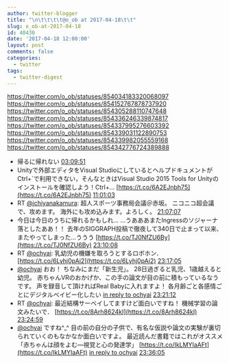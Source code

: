 ```yaml
---
author: twitter-blogger
title: "\n\t\t\t\t@o_ob at 2017-04-18\t\t"
slug: o_ob-at-2017-04-18
id: 40430
date: '2017-04-18 12:00:00'
layout: post
comments: false
categories:
  - twitter
tags:
  - twitter-digest
---
```


https://twitter.com/o_ob/statuses/854034183320068097 https://twitter.com/o_ob/statuses/854152767878737920 https://twitter.com/o_ob/statuses/854305288110747648 https://twitter.com/o_ob/statuses/854336246339874817 https://twitter.com/o_ob/statuses/854337995276603392 https://twitter.com/o_ob/statuses/854339031122890753 https://twitter.com/o_ob/statuses/854339982055559168 https://twitter.com/o_ob/statuses/854342776724389888  

*   帰るに帰れない [03:09:51](https://twitter.com/o_ob/statuses/854034183320068097)
*   Unityで外部エディタをVisual StudioにしているとヘルプドキュメントがCtrl+`で利用できない，そんなときはVisual Studio 2015 Tools for Unityのインストールを確認しよう！Ctrl+… [https://t.co/6A2EJnbh75](https://t.co/6A2EJnbh75) [11:01:03](https://twitter.com/o_ob/statuses/854152767878737920)
*   RT [@ichiyanakamura](https://twitter.com/ichiyanakamura): 超人スポーツ事務局会議＠赤坂。 ニコニコ超会議で、攻めます。 海外にも攻め込みます。よろしく。 [21:07:07](https://twitter.com/o_ob/statuses/854305288110747648)
*   今日は今日のうちに帰れるかもしれ... ...うあああまたIngressのソジャーナ落としたああ！！ 去年のSIGGRAPH投稿で徹夜して340日で止まって以来、またやってしまった...ううう [https://t.co/TJ0NfZU6By](https://t.co/TJ0NfZU6By) [23:10:08](https://twitter.com/o_ob/statuses/854336246339874817)
*   RT [@ochyai](https://twitter.com/ochyai): 乳幼児の機嫌を取ろうとするロボホン． [https://t.co/6Lyhj0pAi2](https://t.co/6Lyhj0pAi2) [23:17:05](https://twitter.com/o_ob/statuses/854337995276603392)
*   [@ochyai](https://twitter.com/ochyai) おお！ ちなみにまだ「新生児」。 28日過ぎると乳児、1歳越えると幼児。 赤ちゃんVRのおかげか、この手の論文が目の前に積もっているなうです。 声を録音して頂ければReal Babyに入れますよ！ 各月齢ごと各感情ごとにデジタルベイビー化したい [in reply to ochyai](https://twitter.com/ochyai/statuses/854328129011068928) [23:21:12](https://twitter.com/o_ob/statuses/854339031122890753)
*   RT [@ochyai](https://twitter.com/ochyai): 最近結構サーベイしてますけど面白いですね！ 機械学習の論文みたいで． [https://t.co/8Arh8624kI](https://t.co/8Arh8624kI) [23:24:59](https://twitter.com/o_ob/statuses/854339982055559168)
*   [@ochyai](https://twitter.com/ochyai) ですね^_^ 目の前の自分の子供で、有名な仮説や論文の実験が裏切られていくのもなかなか面白いですよ。 最近読んだ書籍ではこれがオススメ 「赤ちゃんは顔をよむ―視覚と心の発達学」 [https://t.co/IkLMYIaAFt](https://t.co/IkLMYIaAFt) [in reply to ochyai](https://twitter.com/ochyai/statuses/854339757723103235) [23:36:05](https://twitter.com/o_ob/statuses/854342776724389888)